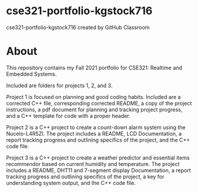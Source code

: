 # cse321-portfolio-kgstock716
cse321-portfolio-kgstock716 created by GitHub Classroom

# About
This repository contains my Fall 2021 portfolio for CSE321: Realtime and Embedded Systems.

Included are folders for projects 1, 2, and 3.

Project 1 is focused on planning and good coding habits. Included are a corrected C++ file, corresponding corrected README, a copy of the project instructions, a pdf document for planning and tracking project progress, and a C++ template for code with a proper header.

Project 2 is a C++ project to create a count-down alarm system using the Nucelo-L4R5ZI. The project includes a README, LCD Documentation, a report tracking progress and outlining specifics of the project, and the C++ code file.  

Project 3 is a C++ project to create a weather predictor and essential items recommendor based on current humidity and temperature. The project includes a README, DHT11 and 7-segment display Documentation, a report tracking progress and outlining specifics of the project, a key for understanding system output, and the C++ code file.  
